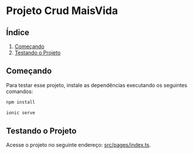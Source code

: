 
# Projeto Crud MaisVida

## Índice

1. [Começando](#getting-started)
2. [Testando o Projeto](#pages)



## <a name="getting-started"></a>Começando

Para testar esse projeto, instale as dependências executando os seguintes comandos:

```bash
npm install
```

```bash
ionic serve
```


## <a name="pages"></a>Testando o Projeto


Acesse o projeto no seguinte endereço: 
[src/pages/index.ts](https://github.com/ionic-team/starters/blob/master/ionic-angular/official/super/src/pages/index.ts).

